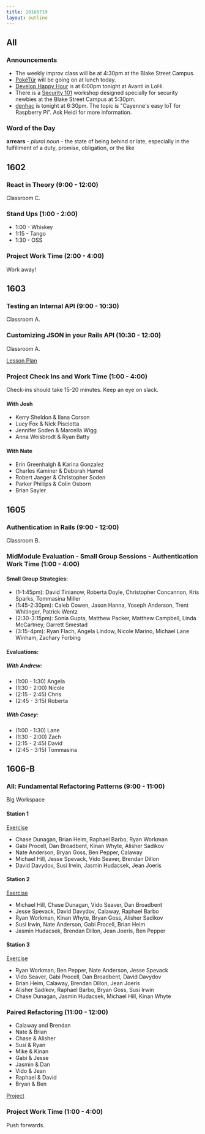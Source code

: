 ```yaml
---
title: 20160719
layout: outline
---
```


## All

### Announcements

- The weekly improv class will be at 4:30pm at the Blake Street Campus.
- [PokéTür][pk] will be going on at lunch today.
- [Develop Happy Hour][dhh] is at 6:00pm tonight at Avanti in LoHi.
- There is a [Security 101][s101] workshop designed specially for security newbies at the Blake Street Campus at 5:30pm.
- [denhac][] is tonight at 6:30pm. The topic is "Cayenne's easy IoT for Raspberry Pi". Ask Heidi for more information.

[pk]: http://www.meetup.com
[dhh]: http://www.meetup.com/Develop-Happy-Hour/events/227014464/
[denhac]: http://www.meetup.com/denhac-hackerspace/events/232085992/
[s101]: http://go.secureset.com/security-workshops

### Word of the Day

**arrears** - _plural noun_ - the state of being behind or late, especially in the fulfillment of a duty, promise, obligation, or the like


## 1602

### React in Theory (9:00 - 12:00)

Classroom C.

### Stand Ups (1:00 - 2:00)

* 1:00 - Whiskey
* 1:15 - Tango
* 1:30 - OSS

### Project Work Time (2:00 - 4:00)

Work away!


## 1603

### Testing an Internal API (9:00 - 10:30)

Classroom A.

### Customizing JSON in your Rails API (10:30 - 12:00)

Classroom A.

[Lesson Plan](https://github.com/turingschool/lesson_plans/blob/master/ruby_03-professional_rails_applications/customizing_json_in_your_api.md)

### Project Check Ins and Work Time (1:00 - 4:00)

Check-ins should take 15-20 minutes. Keep an eye on slack.

#### With Josh

* Kerry Sheldon & Ilana Corson
* Lucy Fox & Nick Pisciotta
* Jennifer Soden & Marcella Wigg
* Anna Weisbrodt & Ryan Batty

#### With Nate

* Erin Greenhalgh & Karina Gonzalez
* Charles Kaminer & Deborah Hamel
* Robert Jaeger & Christopher Soden
* Parker Phillips & Colin Osborn
* Brian Sayler


## 1605

### Authentication in Rails (9:00 - 12:00)

Classroom B.

### MidModule Evaluation - Small Group Sessions - Authentication Work Time (1:00 - 4:00)

#### Small Group Strategies:

* (1-1:45pm): David Tinianow, Roberta Doyle, Christopher Concannon, Kris Sparks, Tommasina Miller
* (1:45-2:30pm): Caleb Cowen, Jason Hanna, Yoseph Anderson, Trent Whitinger, Patrick Wentz
* (2:30-3:15pm): Sonia Gupta, Matthew Packer, Matthew Campbell, Linda McCartney, Garrett Smestad
* (3:15-4pm): Ryan Flach, Angela Lindow, Nicole Marino, Michael Lane Winham, Zachary Forbing

#### Evaluations:

##### With Andrew:

* (1:00 - 1:30) Angela
* (1:30 - 2:00) Nicole
* (2:15 - 2:45) Chris
* (2:45 - 3:15) Roberta

##### With Casey:

* (1:00 - 1:30) Lane
* (1:30 - 2:00) Zach
* (2:15 - 2:45) David
* (2:45 - 3:15) Tommasina


## 1606-B

### All: Fundamental Refactoring Patterns (9:00 - 11:00)

Big Workspace

#### Station 1

[Exercise](https://github.com/turingschool/lesson_plans/blob/master/ruby_01-object_oriented_programming_with_ruby/refactoring_patterns_station_1.markdown)

* Chase Dunagan, Brian Heim, Raphael Barbo, Ryan Workman
* Gabi Procell, Dan Broadbent, Kinan Whyte, Alisher Sadikov
* Nate Anderson, Bryan Goss, Ben Pepper, Calaway
* Michael Hill, Jesse Spevack, Vido Seaver, Brendan Dillon
* David Davydov, Susi Irwin, Jasmin Hudacsek, Jean Joeris

#### Station 2

[Exercise](https://github.com/turingschool/lesson_plans/blob/master/ruby_01-object_oriented_programming_with_ruby/refactoring_patterns_station_2.markdown)

* Michael Hill, Chase Dunagan, Vido Seaver, Dan Broadbent
* Jesse Spevack, David Davydov, Calaway, Raphael Barbo
* Ryan Workman, Kinan Whyte, Bryan Goss, Alisher Sadikov
* Susi Irwin, Nate Anderson, Gabi Procell, Brian Heim
* Jasmin Hudacsek, Brendan Dillon, Jean Joeris, Ben Pepper

#### Station 3

[Exercise](https://github.com/turingschool/lesson_plans/blob/master/ruby_01-object_oriented_programming_with_ruby/refactoring_patterns_station_3.markdown)

* Ryan Workman, Ben Pepper, Nate Anderson, Jesse Spevack
* Vido Seaver, Gabi Procell, Dan Broadbent, David Davydov
* Brian Heim, Calaway, Brendan Dillon, Jean Joeris
* Alisher Sadikov, Raphael Barbo, Bryan Goss, Susi Irwin
* Chase Dunagan, Jasmin Hudacsek, Michael Hill, Kinan Whyte

### Paired Refactoring (11:00 - 12:00)

* Calaway and Brendan
* Nate & Brian
* Chase & Alisher
* Susi & Ryan
* Mike & Kinan
* Gabi & Jesse
* Jasmin & Dan
* Vido & Jean
* Raphael & David
* Bryan & Ben

[Project](https://github.com/mikedao/mastermind-refactor)


### Project Work Time (1:00 - 4:00)

Push forwards.
